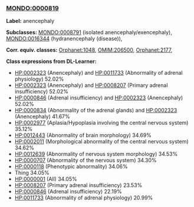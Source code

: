 
### [MONDO:0000819](http://purl.obolibrary.org/obo/MONDO_0000819)
**Label:** anencephaly

**Subclasses:** [MONDO:0008791](http://purl.obolibrary.org/obo/MONDO_0008791) (isolated anencephaly/exencephaly), [MONDO:0016344](http://purl.obolibrary.org/obo/MONDO_0016344) (hydranencephaly (disease)), 

**Corr. equiv. classes:** [Orphanet:1048](http://www.orpha.net/ORDO/Orphanet_1048), [OMIM:206500](http://purl.obolibrary.org/obo/OMIM_206500), [Orphanet:2177](http://www.orpha.net/ORDO/Orphanet_2177), 

**Class expressions from DL-Learner:**

- [HP:0002323](http://purl.obolibrary.org/obo/HP_0002323) (Anencephaly) and [HP:0011733](http://purl.obolibrary.org/obo/HP_0011733) (Abnormality of adrenal physiology) 52.02%
- [HP:0002323](http://purl.obolibrary.org/obo/HP_0002323) (Anencephaly) and [HP:0008207](http://purl.obolibrary.org/obo/HP_0008207) (Primary adrenal insufficiency) 52.02%
- [HP:0000846](http://purl.obolibrary.org/obo/HP_0000846) (Adrenal insufficiency) and [HP:0002323](http://purl.obolibrary.org/obo/HP_0002323) (Anencephaly) 52.02%
- [HP:0000834](http://purl.obolibrary.org/obo/HP_0000834) (Abnormality of the adrenal glands) and [HP:0002323](http://purl.obolibrary.org/obo/HP_0002323) (Anencephaly) 41.67%
- [HP:0002977](http://purl.obolibrary.org/obo/HP_0002977) (Aplasia/Hypoplasia involving the central nervous system) 35.12%
- [HP:0012443](http://purl.obolibrary.org/obo/HP_0012443) (Abnormality of brain morphology) 34.69%
- [HP:0002011](http://purl.obolibrary.org/obo/HP_0002011) (Morphological abnormality of the central nervous system) 34.62%
- [HP:0012639](http://purl.obolibrary.org/obo/HP_0012639) (Abnormality of nervous system morphology) 34.53%
- [HP:0000707](http://purl.obolibrary.org/obo/HP_0000707) (Abnormality of the nervous system) 34.30%
- [HP:0000118](http://purl.obolibrary.org/obo/HP_0000118) (Phenotypic abnormality) 34.06%
- Thing 34.05%
- [HP:0000001](http://purl.obolibrary.org/obo/HP_0000001) (All) 34.05%
- [HP:0008207](http://purl.obolibrary.org/obo/HP_0008207) (Primary adrenal insufficiency) 23.53%
- [HP:0000846](http://purl.obolibrary.org/obo/HP_0000846) (Adrenal insufficiency) 22.19%
- [HP:0011733](http://purl.obolibrary.org/obo/HP_0011733) (Abnormality of adrenal physiology) 20.99%


